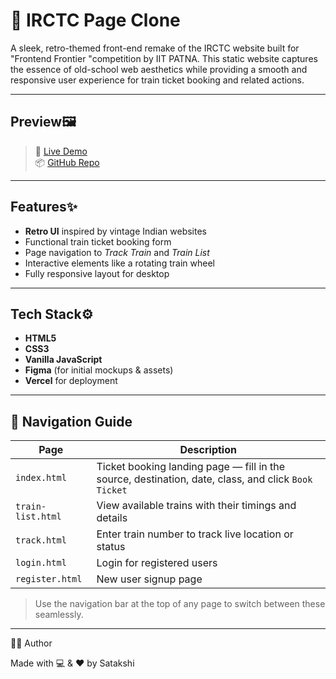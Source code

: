 # 🚆 IRCTC Page Clone

A sleek, retro-themed front-end remake of the IRCTC website built for "Frontend Frontier "competition by IIT PATNA. This static website captures the essence of old-school web aesthetics while providing a smooth and responsive user experience for train ticket booking and related actions.

---

## Preview🖼️ 

> 🔗 [Live Demo](https://your-deployed-link.netlify.app)  
> 📦 [GitHub Repo](https://github.com/satakshiie/IRCTC-PAGE-REMODEL)

---

## Features✨

-  **Retro UI** inspired by vintage Indian websites
- Functional train ticket booking form
- Page navigation to *Track Train* and *Train List*
- Interactive elements like a rotating train wheel
- Fully responsive layout for desktop 

---

## Tech Stack⚙️ 

- **HTML5**
- **CSS3**
- **Vanilla JavaScript** 
- **Figma** (for initial mockups & assets)
- **Vercel** for deployment

---

## 🧭 Navigation Guide

| Page | Description |
|------|-------------|
| `index.html` |      Ticket booking landing page — fill in the source, destination, date, class, and click `Book Ticket` |
| `train-list.html` | View available trains with their timings and details |
| `track.html` |      Enter train number to track live location or status |
| `login.html` |      Login for registered users |
| `register.html` |    New user signup page |

> Use the navigation bar at the top of any page to switch between these seamlessly.

---

🙋‍♀️ Author

Made with 💻 & ❤️ by Satakshi

